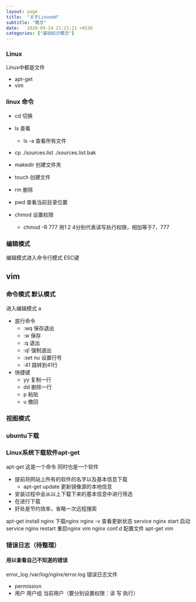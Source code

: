 ```yaml
---
layout: page
title:  "关于Linuxmd"
subtitle: "概念"
date:   2020-09-24 21:21:21 +0530
categories: ["基础知识概念"]
---
```


### Linux

Linux中都是文件

- apt-get
- vim


### linux 命令
 - cd 切换
 - ls 查看
	 - ls -a 查看所有文件
 - cp ./sources.list ./sources.list.bak
	
 - makedir  创建文件夹
 - touch	创建文件
 - rm 		删除
 - pwd		查看当前目录位置
 - chmod	设置权限
	- chmod -R 777		用1 2 4分别代表读写执行权限，相加等于7，777
### 编辑模式

编辑模式进入命令行模式 ESC键

## vim
### 命令模式 默认模式
进入编辑模式 a
 - 底行命令
 	- :wq 保存退出
 	- :w 保存
 	- :q 退出
 	- :q! 强制退出
	- :set nu 设置行号
	- :41 跳转到41行
 - 快捷键
 	- yy 复制一行
 	- dd 删除一行
 	- p  粘贴
 	- u 撤回

### 视图模式

### ubuntu下载

### Linux系统下载软件apt-get

apt-get  这是一个命令 同时也是一个软件
 - 提前将网站上所有的软件的名字以及基本信息下载
	 - apt-get update 更新镜像源的本地信息
 - 安装过程中会从以上下载下来的基本信息中进行筛选
 - 在进行下载
 - 好处是节约效率，省略一次远程搜索 

apt-get install nginx    下载nginx
nginx -v  查看更新状态
service nginx start 启动
service nginx restart 重启nginx
vim nginx conf.d 配置文件
apt-get vim

### 错误日志（待整理）

#### 用以查看自己不知道的错误

error_log  /var/log/nginx/error.log  错误日志文件

- permission 
- 用户 用户组 当前用户（要分别设置权限：读 写 执行）



